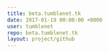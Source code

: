 ```yaml
---
title: beta.tumblenet.tk
date: 2017-01-19 00:00:00 +0000
user: tumblenet
repo: beta.tumblenet.tk
layout: project/github
---
```

